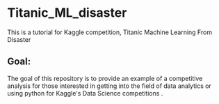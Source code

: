 # Titanic_ML_disaster
This is a tutorial for Kaggle competition, Titanic Machine Learning From Disaster
## Goal:
The goal of this repository is to provide an example of a competitive analysis for those interested in getting into the field of data analytics or using python for Kaggle's Data Science competitions .
